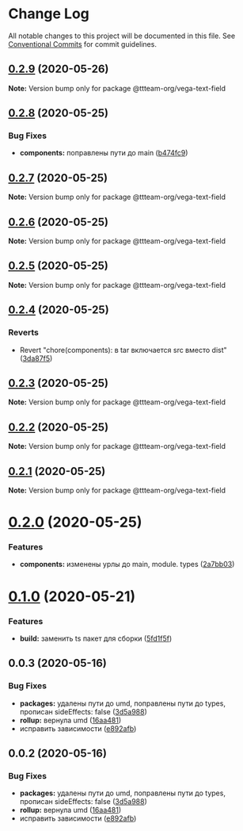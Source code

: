 # Change Log

All notable changes to this project will be documented in this file.
See [Conventional Commits](https://conventionalcommits.org) for commit guidelines.

## [0.2.9](https://github.com/ttteam-org/ttteam-vega-ui/compare/@ttteam-org/vega-text-field@0.1.0...@ttteam-org/vega-text-field@0.2.9) (2020-05-26)

**Note:** Version bump only for package @ttteam-org/vega-text-field





## [0.2.8](https://github.com/ttteam-org/ttteam-vega-ui/compare/@ttteam-org/vega-text-field@0.2.7...@ttteam-org/vega-text-field@0.2.8) (2020-05-25)


### Bug Fixes

* **components:** поправлены пути до main ([b474fc9](https://github.com/ttteam-org/ttteam-vega-ui/commit/b474fc94fd90b0d4dd791935251d21d8541b77f9))





## [0.2.7](https://github.com/ttteam-org/ttteam-vega-ui/compare/@ttteam-org/vega-text-field@0.2.6...@ttteam-org/vega-text-field@0.2.7) (2020-05-25)

**Note:** Version bump only for package @ttteam-org/vega-text-field





## [0.2.6](https://github.com/ttteam-org/ttteam-vega-ui/compare/@ttteam-org/vega-text-field@0.2.5...@ttteam-org/vega-text-field@0.2.6) (2020-05-25)

**Note:** Version bump only for package @ttteam-org/vega-text-field





## [0.2.5](https://github.com/ttteam-org/ttteam-vega-ui/compare/@ttteam-org/vega-text-field@0.2.4...@ttteam-org/vega-text-field@0.2.5) (2020-05-25)

**Note:** Version bump only for package @ttteam-org/vega-text-field





## [0.2.4](https://github.com/ttteam-org/ttteam-vega-ui/compare/@ttteam-org/vega-text-field@0.2.3...@ttteam-org/vega-text-field@0.2.4) (2020-05-25)


### Reverts

* Revert "chore(components): в tar включается src вместо dist" ([3da87f5](https://github.com/ttteam-org/ttteam-vega-ui/commit/3da87f523e514c40c18815a6f2e44a6dbdd502b7))





## [0.2.3](https://github.com/ttteam-org/ttteam-vega-ui/compare/@ttteam-org/vega-text-field@0.2.1...@ttteam-org/vega-text-field@0.2.3) (2020-05-25)

**Note:** Version bump only for package @ttteam-org/vega-text-field





## [0.2.2](https://github.com/ttteam-org/ttteam-vega-ui/compare/@ttteam-org/vega-text-field@0.2.1...@ttteam-org/vega-text-field@0.2.2) (2020-05-25)

**Note:** Version bump only for package @ttteam-org/vega-text-field





## [0.2.1](https://github.com/ttteam-org/ttteam-vega-ui/compare/@ttteam-org/vega-text-field@0.2.0...@ttteam-org/vega-text-field@0.2.1) (2020-05-25)

**Note:** Version bump only for package @ttteam-org/vega-text-field





# [0.2.0](https://github.com/ttteam-org/ttteam-vega-ui/compare/@ttteam-org/vega-text-field@0.1.0...@ttteam-org/vega-text-field@0.2.0) (2020-05-25)


### Features

* **components:** изменены урлы до main, module. types ([2a7bb03](https://github.com/ttteam-org/ttteam-vega-ui/commit/2a7bb0354a083e034a49ed7e3709283dec0b7381))





# [0.1.0](https://github.com/ttteam-org/ttteam-vega-ui/compare/@ttteam-org/vega-text-field@0.0.2...@ttteam-org/vega-text-field@0.1.0) (2020-05-21)


### Features

* **build:** заменить ts пакет для сборки ([5fd1f5f](https://github.com/ttteam-org/ttteam-vega-ui/commit/5fd1f5fcd66e4c7cd83b623b63c3fe49f1001d88))





## 0.0.3 (2020-05-16)

### Bug Fixes

- **packages:** удалены пути до umd, поправлены пути до types, прописан sideEffects: false ([3d5a988](https://github.com/gpn-prototypes/vega-ui/commit/3d5a98871aece5d6c79be112e2e60ecd0529694e))
- **rollup:** вернула umd ([16aa481](https://github.com/gpn-prototypes/vega-ui/commit/16aa48132ca6c3934b3b12aa079f8645a0efc89b))
- исправить зависимости ([e892afb](https://github.com/gpn-prototypes/vega-ui/commit/e892afb5368b7ed2c6bdd4c77e08917e033f75ed))

## 0.0.2 (2020-05-16)

### Bug Fixes

- **packages:** удалены пути до umd, поправлены пути до types, прописан sideEffects: false ([3d5a988](https://github.com/gpn-prototypes/vega-ui/commit/3d5a98871aece5d6c79be112e2e60ecd0529694e))
- **rollup:** вернула umd ([16aa481](https://github.com/gpn-prototypes/vega-ui/commit/16aa48132ca6c3934b3b12aa079f8645a0efc89b))
- исправить зависимости ([e892afb](https://github.com/gpn-prototypes/vega-ui/commit/e892afb5368b7ed2c6bdd4c77e08917e033f75ed))
